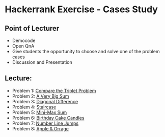 # Hackerrank Exercise - Cases Study




## Point of Lecturer
- Democode 
- Open QnA
- Give students the opportunity to choose and solve one of the problem cases
- Discussion and Presentation


## Lecture:
- Problem 1: [Compare the Triplet Problem](compare-the-triplets/main.go)
- Problem 2: [A Very Big Sum](very-big-sum/main.go)
- Problem 3: [Diagonal Difference](diagonal-differencer/main.go)
- Problem 4: [Staircase](staircase/main.go)
- Problem 5: [Mini-Max Sum](mini-max-sum/main.go)
- Problem 6: [Birthday Cake Candles](birthday-cake-candles/main.go)
- Problem 7: [Number Line Jumps](number-line-jumps/main.go)
- Problem 8: [Apple & Orrage](apple-and-orange/main.go)
